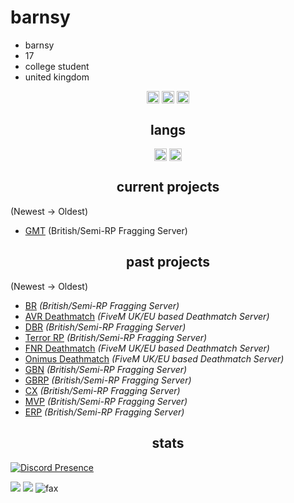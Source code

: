 <h1>barnsy</h1>

- barnsy
- 17
- college student
- united kingdom

<p align="center">
<a href="https://twitter.com/barnsyuk_" target="blank"><img align="center" src="https://cdn.jsdelivr.net/npm/simple-icons@3.0.1/icons/twitter.svg" alt="twitter" height="20" width="20" /></a>
 <a href="https://twitch.tv/barnsyuk/" target="blank"><img align="center" src="https://cdn.jsdelivr.net/npm/simple-icons@3.0.1/icons/twitch.svg" alt="twitch" height="20" width="20" /></a>
<a href="https://www.youtube.com/@barnsy/" target="blank"><img align="center" src="https://cdn.jsdelivr.net/npm/simple-icons@3.0.1/icons/youtube.svg" alt="youtube" height="20" width="20" /></a>
</p>

<h2 align="center">langs</h2>

<p align="center">
<img align="center" src="https://cdn.jsdelivr.net/npm/simple-icons@3.0.1/icons/lua.svg" alt="lua" height="20" width="20" />
<img align="center" src="https://cdn.jsdelivr.net/npm/simple-icons@3.0.1/icons/node-dot-js.svg" alt="nodejs" height="20" width="20" />
</p>


<h2 align="center">current projects</h2>

(Newest -> Oldest)
- [GMT](https://discord.gg/gmtuk) (British/Semi-RP Fragging Server)

<h2 align="center">past projects</h2>

(Newest -> Oldest)
- [BR](discord.gg/brstudios) *(British/Semi-RP Fragging Server)*
- [AVR Deathmatch](discord.gg/avr) *(FiveM UK/EU based Deathmatch Server)*
- [DBR](https://discord.gg/dbruk) *(British/Semi-RP Fragging Server)*
- [Terror RP](dsc.gg/terrorp) *(British/Semi-RP Fragging Server)*
- [FNR Deathmatch](discord.gg/FNRDM) *(FiveM UK/EU based Deathmatch Server)*
- [Onimus Deathmatch](discord.gg/Onimus) *(FiveM UK/EU based Deathmatch Server)*
- [GBN](discord.io/GBNUK) *(British/Semi-RP Fragging Server)*
- [GBRP](discord.io/GBRP) *(British/Semi-RP Fragging Server)*
- [CX](discord.gg/cxuk) *(British/Semi-RP Fragging Server)*
- [MVP](discord.gg/mvp) *(British/Semi-RP Fragging Server)*
- [ERP](discord.gg/erpuk) *(British/Semi-RP Fragging Server)*

<h2 align="center">stats</h2>

[![Discord Presence](https://lanyard.cnrad.dev/api/477889975212572685)](https://discord.com/users/477889975212572685)
<p><img src="http://github-profile-summary-cards.vercel.app/api/cards/profile-details?username=barnsyx&theme=transparent" />
<img src="https://github-readme-streak-stats.herokuapp.com/?user=barnsyx&hide_border=true&card_width=338&theme=transparent" />
<img src="https://komarev.com/ghpvc/?username=barnsyx&color=lightgray" alt="fax" width="" height="">
<p align="center">
